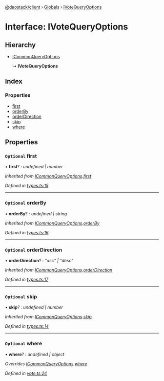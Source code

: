 [@daostack/client](../README.md) › [Globals](../globals.md) › [IVoteQueryOptions](ivotequeryoptions.md)

# Interface: IVoteQueryOptions

## Hierarchy

* [ICommonQueryOptions](icommonqueryoptions.md)

  ↳ **IVoteQueryOptions**

## Index

### Properties

* [first](ivotequeryoptions.md#optional-first)
* [orderBy](ivotequeryoptions.md#optional-orderby)
* [orderDirection](ivotequeryoptions.md#optional-orderdirection)
* [skip](ivotequeryoptions.md#optional-skip)
* [where](ivotequeryoptions.md#optional-where)

## Properties

### `Optional` first

• **first**? : *undefined | number*

*Inherited from [ICommonQueryOptions](icommonqueryoptions.md).[first](icommonqueryoptions.md#optional-first)*

*Defined in [types.ts:15](https://github.com/daostack/client/blob/a635c74/src/types.ts#L15)*

___

### `Optional` orderBy

• **orderBy**? : *undefined | string*

*Inherited from [ICommonQueryOptions](icommonqueryoptions.md).[orderBy](icommonqueryoptions.md#optional-orderby)*

*Defined in [types.ts:16](https://github.com/daostack/client/blob/a635c74/src/types.ts#L16)*

___

### `Optional` orderDirection

• **orderDirection**? : *"asc" | "desc"*

*Inherited from [ICommonQueryOptions](icommonqueryoptions.md).[orderDirection](icommonqueryoptions.md#optional-orderdirection)*

*Defined in [types.ts:17](https://github.com/daostack/client/blob/a635c74/src/types.ts#L17)*

___

### `Optional` skip

• **skip**? : *undefined | number*

*Inherited from [ICommonQueryOptions](icommonqueryoptions.md).[skip](icommonqueryoptions.md#optional-skip)*

*Defined in [types.ts:14](https://github.com/daostack/client/blob/a635c74/src/types.ts#L14)*

___

### `Optional` where

• **where**? : *undefined | object*

*Overrides [ICommonQueryOptions](icommonqueryoptions.md).[where](icommonqueryoptions.md#optional-where)*

*Defined in [vote.ts:24](https://github.com/daostack/client/blob/a635c74/src/vote.ts#L24)*
